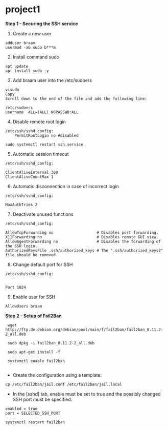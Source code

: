 # project1

**Step 1 - Securing the SSH service**
1. Create a new user
```
adduser braam
usermod -aG sudo b***m
```
 2. Install command sudo
 
 ```
 apt update
 apt install sudo -y
 ```
 
 3. Add braam user into the /etc/sudoers
 
```
visudo
Copy
Scroll down to the end of the file and add the following line:

/etc/sudoers
username  ALL=(ALL) NOPASSWD:ALL
```

4. Disable remote root login
```
/etc/ssh/sshd_config:
	PermitRootLogin no #disabled
 ```
 ```
 sudo systemctl restart ssh.service
 
 ```
 
5.  Automatic session timeout

```
/etc/ssh/sshd_config:

ClientAliveInterval 300
ClientAliveCountMax 1
```
6. Automatic disconnection in case of incorrect login

```
/etc/ssh/sshd_config:

MaxAuthTries 2
```
7. Deactivate unused functions
```
/etc/ssh/sshd_config:

AllowTcpForwarding no                   # Disables port forwarding.
X11Forwarding no                        # Disables remote GUI view.
AllowAgentForwarding no                 # Disables the forwarding of the SSH login.
AuthorizedKeysFile .ssh/authorized_keys # The ".ssh/authorized_keys2" file should be removed.
```



8. Change default port for SSH

```
/etc/ssh/sshd_config:


Port 1024

```
9. Enable user for SSH

```
AllowUsers braam
```

**Step 2 - Setup of Fail2Ban**
```
 wget http://ftp.de.debian.org/debian/pool/main/f/fail2ban/fail2ban_0.11.2-2_all.deb

 sudo dpkg -i fail2ban_0.11.2-2_all.deb
 
 sudo apt-get install -f
 
 systemctl enable fail2ban
 
 ```

- Create the configuration using a template:
```
cp /etc/fail2ban/jail.conf /etc/fail2ban/jail.local

```

- In the [sshd] tab, enable must be set to true and the possibly changed SSH port must be specified.

```
enabled = true
port = SELECTED_SSH_PORT

systemctl restart fail2ban

```
